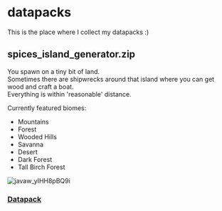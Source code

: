 # datapacks
This is the place where I collect my datapacks :)

## spices_island_generator.zip
You spawn on a tiny bit of land.  
Sometimes there are shipwrecks around that island where you can get wood and craft a boat.  
Everything is within 'reasonable' distance.  
  
Currently featured biomes:
- Mountains
- Forest
- Wooded Hills
- Savanna
- Desert
- Dark Forest
- Tall Birch Forest
  
![javaw_yIHH8pBQ9i](https://user-images.githubusercontent.com/12653237/121534561-9e077900-ca01-11eb-96ef-f67f7f3d8927.png)
### [Datapack]()
